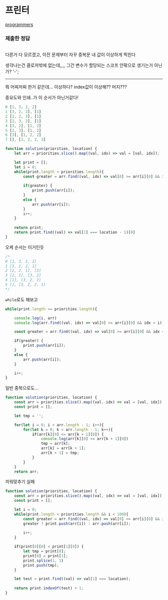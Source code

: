 # 프린터

[programmers](https://programmers.co.kr/learn/courses/30/lessons/42587)

### 제출한 정답

```js
```

다른거 다 모르겠고, 이전 문제부터 자꾸 중복문 내 값이 이상하게 찍힌다

생각나는건 클로저밖에 없는데,,,, 그건 변수가 할당되는 스코프 안팎으로 생기는거 아닌가? '-';

---

뭐 어찌저찌 한거 같은데... 이상하다? index값이 이상해?? 머지???

중요도와 인쇄..가 이 순서가 아닌거같다!
```js
0 [1, 3, 2, 2]
1 [3, 2, 2], [1]
2 [2, 2, 3], [1]
3 [2, 3, 2], [1]
4 [3, 2], [1, 2]
5 [2, 3], [1, 2]
6 [3], [1, 2, 2]
7 [], [1, 2, 2, 3]
```

```js
function solution(priorities, location) {
    let arr = priorities.slice().map((val, idx) => val = [val, idx]);

    let print = [];
    let i = 0;
    while(print.length < priorities.length){
        const greater = arr.find((val, idx) => val[0] >= arr[i][0] && idx < i);
        
        if(greater) {
            print.push(arr[i]);
        }
        else {
            arr.push(arr[i]);
        }
        i++;
    }
    
    return print;
    return print.find((val) => val[1] === location - 1)[0]
}
```

오케 순서는 이거인듯 

```js
/*
0 [1, 3, 2, 2]
1 [3, 2, 2, 1]
2 [2, 2, 1], [3]
3 [2, 1], [3, 2]
4 [1], [3, 2, 2]
5 [], [3, 2, 2, 1]
*/
```

`while`로도 해보고
```js
while(print.length <= priorities.length){

    console.log(i, arr)
    console.log(arr.find((val, idx) => val[0] >= arr[i][0] && idx < i))

    const greater = arr.find((val, idx) => val[0] >= arr[i][0] && idx < i);

    if(greater) {
        print.push(arr[i]);
    }
    else {
        arr.push(arr[i]);
    }

    i++;
}
```

일반 중복으로도...
```js
function solution(priorities, location) {
    const arr = priorities.slice().map((val, idx) => val = [val, idx]);
    const print = [];

    let tmp = '';

    for(let i = 0; i < arr.length - 1; i++){
        for(let k = 0; k < arr.length - 1; k++){
            if(arr[k][0] <= arr[k + 1][0]) {
                console.log(arr[k][0] <= arr[k + 1][0])
                tmp = arr[k];
                arr[k] = arr[k + 1];
                arr[k + 1] = tmp;
            }
        }   
    }
    return arr;
```

끼워맞추기 실패
```js
function solution(priorities, location) {
    const arr = priorities.slice().map((val, idx) => val = [val, idx]);
    const print = [];

    let i = 0;
    while(print.length < priorities.length && i < 100){
        const greater = arr.find((val, idx) => val[0] <= arr[i][0] && idx < i);
        greater ? print.push(arr[i]) : arr.push(arr[i]);
        
        i++;
    }

    if(print[0][0] < print[1][0]) {
        let tmp = print[0];
        print[0] = print[1];
        print.splice(1, 1)
        print.push(tmp);
    }

    let test = print.find((val) => val[1] === location);
    
    return print.indexOf(test) + 1;
}
```